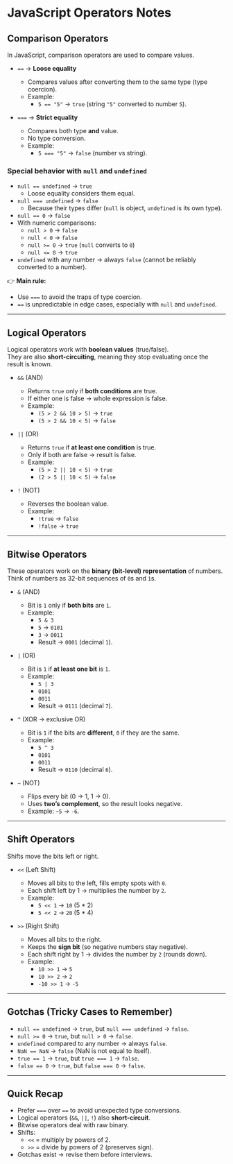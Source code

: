 # JavaScript Operators Notes

## Comparison Operators

In JavaScript, comparison operators are used to compare values.  

- `==` → **Loose equality**  
  - Compares values after converting them to the same type (type coercion).  
  - Example:  
    - `5 == "5"` → `true` (string `"5"` converted to number `5`).  

- `===` → **Strict equality**  
  - Compares both type **and** value.  
  - No type conversion.  
  - Example:  
    - `5 === "5"` → `false` (number vs string).  

### Special behavior with `null` and `undefined`
- `null == undefined` → `true`  
  - Loose equality considers them equal.  
- `null === undefined` → `false`  
  - Because their types differ (`null` is object, `undefined` is its own type).  
- `null == 0` → `false`  
- With numeric comparisons:  
  - `null > 0` → `false`  
  - `null < 0` → `false`  
  - `null >= 0` → `true` (`null` converts to `0`)  
  - `null <= 0` → `true`  
- `undefined` with any number → always `false` (cannot be reliably converted to a number).  

👉 **Main rule:**  
- Use `===` to avoid the traps of type coercion.  
- `==` is unpredictable in edge cases, especially with `null` and `undefined`.  

---

## Logical Operators

Logical operators work with **boolean values** (true/false).  
They are also **short-circuiting**, meaning they stop evaluating once the result is known.

- `&&` (AND)  
  - Returns `true` only if **both conditions** are true.  
  - If either one is false → whole expression is false.  
  - Example:  
    - `(5 > 2 && 10 > 5)` → `true`  
    - `(5 > 2 && 10 < 5)` → `false`  

- `||` (OR)  
  - Returns `true` if **at least one condition** is true.  
  - Only if both are false → result is false.  
  - Example:  
    - `(5 > 2 || 10 < 5)` → `true`  
    - `(2 > 5 || 10 < 5)` → `false`  

- `!` (NOT)  
  - Reverses the boolean value.  
  - Example:  
    - `!true` → `false`  
    - `!false` → `true`  

---

## Bitwise Operators

These operators work on the **binary (bit-level) representation** of numbers.  
Think of numbers as 32-bit sequences of `0`s and `1`s.

- `&` (AND)  
  - Bit is `1` only if **both bits** are `1`.  
  - Example:  
    - `5 & 3`  
    - `5` → `0101`  
    - `3` → `0011`  
    - Result → `0001` (decimal `1`).  

- `|` (OR)  
  - Bit is `1` if **at least one bit** is `1`.  
  - Example:  
    - `5 | 3`  
    - `0101`  
    - `0011`  
    - Result → `0111` (decimal `7`).  

- `^` (XOR → exclusive OR)  
  - Bit is `1` if the bits are **different**, `0` if they are the same.  
  - Example:  
    - `5 ^ 3`  
    - `0101`  
    - `0011`  
    - Result → `0110` (decimal `6`).  

- `~` (NOT)  
  - Flips every bit (0 → 1, 1 → 0).  
  - Uses **two’s complement**, so the result looks negative.  
  - Example: `~5` → `-6`.  

---

## Shift Operators

Shifts move the bits left or right.  

- `<<` (Left Shift)  
  - Moves all bits to the left, fills empty spots with `0`.  
  - Each shift left by 1 → multiplies the number by `2`.  
  - Example:  
    - `5 << 1` → `10` (5 * 2)  
    - `5 << 2` → `20` (5 * 4)  

- `>>` (Right Shift)  
  - Moves all bits to the right.  
  - Keeps the **sign bit** (so negative numbers stay negative).  
  - Each shift right by 1 → divides the number by `2` (rounds down).  
  - Example:  
    - `10 >> 1` → `5`  
    - `10 >> 2` → `2`  
    - `-10 >> 1` → `-5`  

---

## Gotchas (Tricky Cases to Remember)

- `null == undefined` → `true`, but `null === undefined` → `false`.  
- `null >= 0` → `true`, but `null > 0` → `false`.  
- `undefined` compared to any number → always `false`.  
- `NaN == NaN` → `false` (NaN is not equal to itself).  
- `true == 1` → `true`, but `true === 1` → `false`.  
- `false == 0` → `true`, but `false === 0` → `false`.  

---

## Quick Recap
- Prefer `===` over `==` to avoid unexpected type conversions.  
- Logical operators (`&&`, `||`, `!`) also **short-circuit**.  
- Bitwise operators deal with raw binary.  
- Shifts:  
  - `<<` = multiply by powers of 2.  
  - `>>` = divide by powers of 2 (preserves sign).  
- Gotchas exist → revise them before interviews.  
